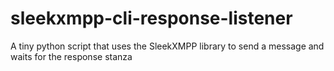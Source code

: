 # sleekxmpp-cli-response-listener
A tiny python script that uses the SleekXMPP library to send a message and waits for the response stanza
